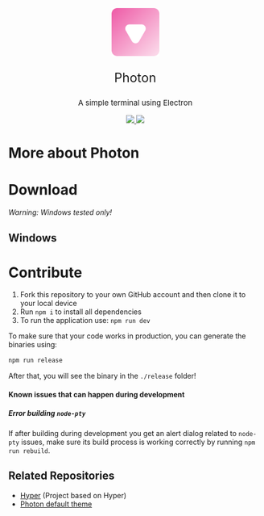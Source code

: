 <p align="center">
  <a aria-label="Photon logo" href="https://github.com/TeamDock/photon">
    <img height="95" src="https://raw.githubusercontent.com/TeamDock/photon/main/assets/Icon.png">
  </a>

  <p align="center" style="font-size: 25px;" >Photon</p>

  <p align="center" style="font-size: 15px;" >A simple terminal using Electron</p>

  <div align="center">
    <a aria-label="badges" href="https://github.com/TeamDock/photon">
        <img height="22" src="https://img.shields.io/github/downloads/teamdock/photon/total?style=for-the-badge" />
        <img height="22" src="https://img.shields.io/github/package-json/v/teamdock/photon?style=for-the-badge" />
    </a>
  </div>
</p>

# More about Photon


# Download
*Warning: Windows tested only!*
## Windows

# Contribute

1. Fork this repository to your own GitHub account and then clone it to your local device
2. Run `npm i` to install all dependencies
3. To run the application use: `npm run dev`
   
To make sure that your code works in production, you can generate the binaries using:

```bash
npm run release
```

After that, you will see the binary in the `./release` folder!

#### Known issues that can happen during development

##### Error building `node-pty`

If after building during development you get an alert dialog related to `node-pty` issues,
make sure its build process is working correctly by running `npm run rebuild`.

## Related Repositories

- [Hyper](https://github.com/vercel/hyper) (Project based on Hyper)
- [Photon default theme](https://github.com/TeamDock/photon-default-theme)